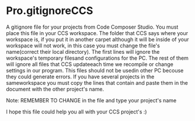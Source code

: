 # Pro.gitignoreCCS
  A gitignore file for your projects from Code Composer Studio. You must place this file
in your CCS workspace. The folder that CCS says where your workspace is, if you put it in
another carpet although it will be inside of your workspace will not work, in this case you 
must change the file's name(correct their local directory). The first lines will ignore the 
workspace's temporary filesand configurations for the PC. The rest of them will ignore all 
files that CCS updateeach time we recompile or change settings in our program. This files 
should not be usedin other PC becouse they could generate errors. If you have several projects 
in the sameworkspace you must copy the lines that contain <YourProjectName> and paste them in 
the document with the other project's name. 

Note: REMEMBER TO CHANGE <YourProjectName> in the file and type your project's name

I hope this file could help you all with your CCS project's :)


